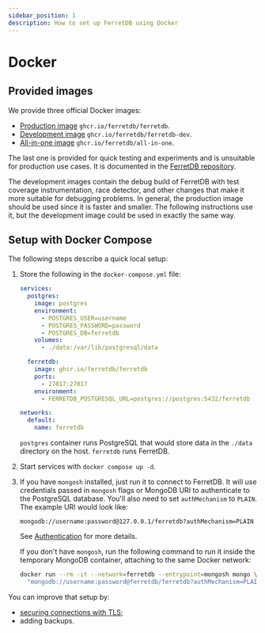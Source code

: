 ```yaml
---
sidebar_position: 1
description: How to set up FerretDB using Docker
---
```


# Docker

## Provided images

We provide three official Docker images:

* [Production image](https://ghcr.io/ferretdb/ferretdb) `ghcr.io/ferretdb/ferretdb`.
* [Development image](https://ghcr.io/ferretdb/ferretdb-dev) `ghcr.io/ferretdb/ferretdb-dev`.
* [All-in-one image](https://ghcr.io/ferretdb/all-in-one) `ghcr.io/ferretdb/all-in-one`.

The last one is provided for quick testing and experiments and is unsuitable for production use cases.
It is documented in the [FerretDB repository](https://github.com/FerretDB/FerretDB#quickstart).

The development images contain the debug build of FerretDB with test coverage instrumentation, race detector,
and other changes that make it more suitable for debugging problems.
In general, the production image should be used since it is faster and smaller.
The following instructions use it, but the development image could be used in exactly the same way.

## Setup with Docker Compose

The following steps describe a quick local setup:

1. Store the following in the `docker-compose.yml` file:

   ```yaml
   services:
     postgres:
       image: postgres
       environment:
         - POSTGRES_USER=username
         - POSTGRES_PASSWORD=password
         - POSTGRES_DB=ferretdb
       volumes:
         - ./data:/var/lib/postgresql/data

     ferretdb:
       image: ghcr.io/ferretdb/ferretdb
       ports:
         - 27017:27017
       environment:
         - FERRETDB_POSTGRESQL_URL=postgres://postgres:5432/ferretdb

   networks:
     default:
       name: ferretdb
   ```

   `postgres` container runs PostgreSQL that would store data in the `./data` directory on the host.
   `ferretdb` runs FerretDB.

2. Start services with `docker compose up -d`.
3. If you have `mongosh` installed, just run it to connect to FerretDB.
   It will use credentials passed in `mongosh` flags or MongoDB URI to authenticate to the PostgreSQL database.
   You'll also need to set `authMechanism` to `PLAIN`.
   The example URI would look like:

   ```text
   mongodb://username:password@127.0.0.1/ferretdb?authMechanism=PLAIN
   ```

   See [Authentication](../security.md#authentication) for more details.

   If you don't have `mongosh`, run the following command to run it inside the temporary MongoDB container,
   attaching to the same Docker network:

   ```sh
   docker run --rm -it --network=ferretdb --entrypoint=mongosh mongo \
     "mongodb://username:password@ferretdb/ferretdb?authMechanism=PLAIN"
   ```

You can improve that setup by:

* [securing connections with TLS](../security.md#securing-connections-with-tls);
* adding backups.
